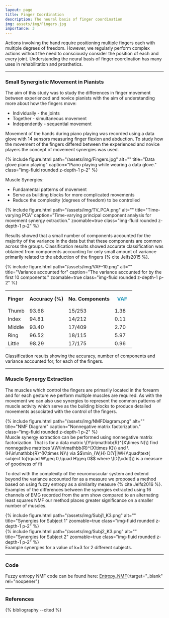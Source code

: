```yaml
---
layout: page
title: Finger Coordination
description: The neural basis of finger coordination
img: assets/img/Fingers.jpg
importance: 3
---
```


Actions involving the hand require positioning multiple fingers each with multiple degrees of freedom. However, we regularly perform complex actions without the need to consciously consider the position of each and every joint. Understanding the neural basis of finger coordination has many uses in rehabilitation and prosthetics.

---

### Small Synergistic Movement in Pianists
<div class="row align-items-center justify-content-center">
  <div class="col-sm-8 mt-3 mt-md-0"><p>The aim of this study was to study the differences in finger movement between experienced and novice pianists with the aim of understanding more about how the fingers move:
    <ul><li>Individually - the joints</li>
      <li>Together - simultaneous movement</li>
      <li>Independently - sequential movement</li></ul></p>
    <p>Movement of the hands during piano playing was recorded using a data glove with 14 sensors measuring finger flexion and abduction. To study how the movement of the fingers differed between the experienced and novice players the concept of movement synergies was used.</p></div>
  <div class="col-sm-4 mt-3 mt-md-0">
    {% include figure.html path="/assets/img/Fingers.jpg" alt="" title="Data glove piano playing" caption="Piano playing while wearing a data glove." class="img-fluid rounded z-depth-1 p-2" %}
  </div>
</div>

Muscle Synergies:

* Fundamental patterns of movement
* Serve as building blocks for more complicated movements
* Reduce the complexity (degrees of freedom) to be controlled

<div class="row justify-content-center">
  <div class="col-sm-10 mb-3 mt-3 mt-md-0">
    {% include figure.html path="/assets/img/TV_PCA.png" alt="" title="Time-varying PCA" caption="Time-varying principal component analysis for movement synergy extraction." zoomable=true class="img-fluid rounded z-depth-1 p-2"  %}
  </div>
</div>

Results showed that a small number of components accounted for the majority of the variance in the data but that these components are common across the groups. Classification results showed accurate classification was obtained from components accounting for only small amount of variance primarily related to the abduction of the fingers {% cite Jelfs2015 %}.

<div class="row align-items-center">
  <div class="col-sm-6 mt-3 mt-md-0">
    {% include figure.html path="/assets/img/VAF-10.png" alt="" title="Variance accounted for" caption="The variance accounted for by the first 10 components." zoomable=true class="img-fluid rounded z-depth-1 p-2" %}
  </div>
  <div class="col-sm-6 mt-3 mt-md0 table-responsive">
    <table table-sm table-borderless class="project-table">
      <tr><th style="text-align:left;">Finger</th><th>Accuracy (%)</th><th>No. Components</th><th style="padding:1rem;color:#2698BA;">VAF</th></tr>
      <tr><td style="text-align:left;">Thumb</td><td>93.68</td><td>15/253</td><td>1.38</td></tr>
      <tr><td style="text-align:left;">Index</td><td>94.81</td><td>14/212</td><td>0.11</td></tr>
      <tr><td style="text-align:left;">Middle</td><td>93.40</td><td>17/409</td><td>2.70</td></tr>
      <tr><td style="text-align:left;">Ring</td><td>96.52</td><td>18/115</td><td>5.97</td></tr>
      <tr><td style="text-align:left;">Little</td><td>98.29</td><td>17/175</td><td>0.96</td></tr>
    </table>
    <div class="caption">
      Classification results showing the accuracy, number of components and variance accounted for, for each of the fingers.
    </div>
  </div>
</div>

---

### Muscle Synergy Extraction
The muscles which control the fingers are primarily located in the forearm and for each gesture we perform multiple muscles are required. As with the movement we can also use synergies to represent the common patterns of muscle activity which serve as the building blocks to produce detailed movements associated with the control of the fingers.

<div class="row align-items-center justify-content-center">
  <div class="col-sm-5 mt-3 mt-md-0">
    {% include figure.html path="/assets/img/NMFDiagram.png" alt="" title="NMF Diagram" caption="Nonnegative matrix factorization." class="img-fluid rounded z-depth-1 p-2" %}
  </div>
  <div class="col-sm-7 mt-3 mt-md-0">Muscle synergy extraction can be performed using nonnegative matrix factorization. That is for a data matrix \(Y\in\mathbb{R}^{X\times N}\) find nonnegative matrices \(W\in\mathbb{R}^{X\times K}\) and \(H\in\mathbb{R}^{K\times N}\) via $$\min_{W,H} D(Y||WH)\quad\text{ subject to}\quad W\geq 0,\quad H\geq 0$$
  where \(D(\cdot)\) is a measure of goodness of fit</div>
</div>

To deal with the complexity of the neuromuscular system and extend beyond the variance accounted for as a measure we proposed a method based on using fuzzy entropy as a similarity measure {% cite Jelfs2016 %}. Examples of the differences between the synergies extracted using 16 channels of EMG recorded from the arm show compared to an alternating least squares NMF our method places greater significance on a smaller number of muscles.

<div class="row justify-content-center">
  <div class="col-sm-10 mt-3 mt-md-0">
    {% include figure.html path="/assets/img/Subj1_K3.png" alt="" title="Synergies for Subject 1" zoomable=true class="img-fluid rounded z-depth-1 p-2" %}
  </div>
</div>
<div class="row justify-content-center mt-3">
  <div class="col-sm-10 mt-3 mt-md-0">
    {% include figure.html path="/assets/img/Subj2_K3.png" alt="" title="Synergies for Subject 2" zoomable=true class="img-fluid rounded z-depth-1 p-2" %}
  </div>
</div>
<div class="caption">
    Example synergies for a value of k=3 for 2 different subjects.
</div>

---

### Code
Fuzzy entropy NMF code can be found here: [Entropy_NMF](https://github.com/beteje/Entropy_NMF){:target="_blank" rel="noopener"}

---

### References
<div class="references">
  {% bibliography --cited %}
</div>
